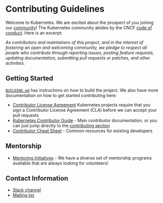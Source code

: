 # Contributing Guidelines

Welcome to Kubernetes. We are excited about the prospect of you joining our [community](https://github.com/kubernetes/community)! The Kubernetes community abides by the CNCF [code of conduct](code-of-conduct.md). Here is an excerpt:

_As contributors and maintainers of this project, and in the interest of fostering an open and welcoming community, we pledge to respect all people who contribute through reporting issues, posting feature requests, updating documentation, submitting pull requests or patches, and other activities._

## Getting Started

[`BUILDING.md`](/docs/BUILDING.md) has instructions on how to build the project.
We also have more documentation on how to get started contributing here:

- [Contributor License Agreement](https://git.k8s.io/community/CLA.md) Kubernetes projects require that you sign a Contributor License Agreement (CLA) before we can accept your pull requests
- [Kubernetes Contributor Guide](http://git.k8s.io/community/contributors/guide) - Main contributor documentation, or you can just jump directly to the [contributing section](http://git.k8s.io/community/contributors/guide#contributing)
- [Contributor Cheat Sheet](https://github.com/kubernetes/community/blob/master/contributors/guide/contributor-cheatsheet/README.md) - Common resources for existing developers

## Mentorship

- [Mentoring Initiatives](https://git.k8s.io/community/mentoring) - We have a diverse set of mentorship programs available that are always looking for volunteers!

## Contact Information

- [Slack channel](https://kubernetes.slack.com/messages/sig-aws)
- [Mailing list](https://groups.google.com/forum/#!forum/kubernetes-sig-aws)
